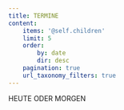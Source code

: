 ```yaml
---
title: TERMINE
content:
    items: '@self.children'
    limit: 5
    order:
        by: date
        dir: desc
    pagination: true
    url_taxonomy_filters: true
---
```


HEUTE ODER MORGEN